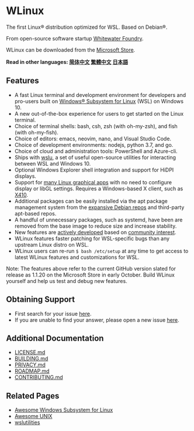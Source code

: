 # WLinux

The first Linux® distribution optimized for WSL. Based on Debian®.

From open-source software startup [Whitewater Foundry](https://whitewaterfoundry.com
).

WLinux can be downloaded from the [Microsoft Store](https://afflnk.microsoft.com/c/1291904/433017/7593?u=https%3A%2F%2Fwww.microsoft.com%2Fstore%2FproductId%2F9NV1GV1PXZ6P).

**Read in other languages: [简体中文](README.zh-hans.md) [繁體中文](README.zh-hant.md) [日本語](README.ja.md)**

## Features

- A fast Linux terminal and development environment for developers and pro-users built on [Windows® Subsystem for Linux](https://github.com/sirredbeard/Awesome-WSL) (WSL) on Windows 10.
- A new out-of-the-box experience for users to get started on the Linux terminal.
- Choice of terminal shells: bash, csh, zsh (with oh-my-zsh), and fish (with oh-my-fish).
- Choice of editors: emacs, neovim, nano, and Visual Studio Code.
- Choice of development environments: nodejs, python 3.7, and go.
- Choice of cloud and administration tools: PowerShell and Azure-cli.
- Ships with [wslu](https://github.com/wslutilities/wslu), a set of useful open-source utilities for interacting between WSL and Windows 10.
- Optional Windows Explorer shell integration and support for HiDPI displays.
- Support for [many Linux graphical apps](https://github.com/ethanhs/WSL-Programs) with no need to configure display or libGL settings. Requires a Windows-based X client, such as [X410](http://afflnk.microsoft.com/c/1291904/459838/7593?prodsku=9NLP712ZMN9Q&u=https%3A%2F%2Fwww.microsoft.com%2Fen-us%2Fstore%2Fp%2Fx410%2F9NLP712ZMN9Q).
- Additional packages can be easily installed via the apt package management system from the [expansive Debian repos](https://packages.debian.org/stable/) and third-party apt-based repos.
- A handful of unnecessary packages, such as systemd, have been are removed from the base image to reduce size and increase stability.
- New features are [actively developed](https://github.com/WhitewaterFoundry/WLinux/pulls) based on [community interest](https://github.com/WhitewaterFoundry/WLinux/issues).
- WLinux features faster patching for WSL-specific bugs than any upstream Linux distro on WSL.
- WLinux users can re-run `$ bash /etc/setup` at any time to get access to latest WLinux features and customizations for WSL.

Note: The features above refer to the current GitHub version slated for release as 1.1.20 on the Microsoft Store in early October. Build WLinux yourself and help us test and debug new features. 

## Obtaining Support

- First search for your issue [here](https://github.com/sirredbeard/WLinux/issues).
- If you are unable to find your answer, please open a new issue [here](https://github.com/sirredbeard/WLinux/issues/new).

## Additional Documentation

- [LICENSE.md](LICENSE.md)
- [BUILDING.md](BUILDING.md)
- [PRIVACY.md](PRIVACY.md)
- [ROADMAP.md](ROADMAP.md)
- [CONTRIBUTING.md](CONTRIBUTING.md)

## Related Pages

- [Awesome Windows Subsystem for Linux](https://github.com/sirredbeard/Awesome-WSL)
- [Awesome UNIX](https://github.com/sirredbeard/Awesome-UNIX)
- [wslutilities](https://github.com/wslutilities/wslu)
